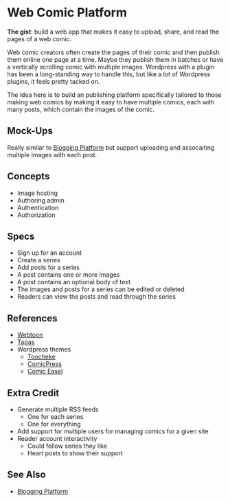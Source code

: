 # Web Comic Platform

**The gist**: build a web app that makes it easy to upload, share, and read the pages of a web comic.

Web comic creators often create the pages of their comic and then publish them online one page at a time. Maybe they publish them in batches or have a vertically scrolling comic with multiple images. Wordpress with a plugin has been a long-standing way to handle this, but like a lot of Wordpress plugins, it feels pretty tacked on.

The idea here is to build an publishing platform specifically tailored to those making web comics by making it easy to have multiple comics, each with many posts, which contain the images of the comic.

## Mock-Ups

Really similar to [Blogging Platform](./blogging-platform.md) but support uploading and assocaiting multiple images with each post.

## Concepts

- Image hosting
- Authoring admin
- Authentication
- Authorization

## Specs

- Sign up for an account
- Create a series
- Add posts for a series
- A post contains one or more images
- A post contains an optional body of text
- The images and posts for a series can be edited or deleted
- Readers can view the posts and read through the series

## References

- [Webtoon](https://www.webtoons.com/en/)
- [Tapas](https://tapas.io)
- Wordpress themes
  - [Toocheke](https://www.toocheke.com)
  - [ComicPress](https://wordpress.org/themes/comicpress/)
  - [Comic Easel](https://wordpress.org/plugins/comic-easel/)

## Extra Credit

- Generate multiple RSS feeds
  - One for each series
  - One for everything
- Add support for multiple users for managing comics for a given site
- Reader account interactivity
  - Could follow series they like
  - Heart posts to show their support

## See Also

- [Blogging Platform](./blogging-platform.md)
